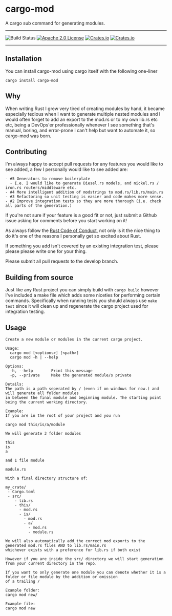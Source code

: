 # cargo-mod 
A cargo sub command for generating modules.

----
![Build Status](https://travis-ci.org/ChasingLogic/cargo-mod.svg?branch=master)
[![Apache 2.0 License](https://img.shields.io/badge/license-Apache%202.0-ff69b4.svg)](https://github.com/ChasingLogic/cargo-mod/blob/master/LICENSE)
[![Crates.io](https://img.shields.io/crates/v/cargo-mod.svg)](https://crates.io/crates/cargo-mod)
[![Crates.io](https://img.shields.io/crates/d/cargo-mod.svg)](https://crates.io/crates/cargo-mod)

----

## Installation
You can install cargo-mod using cargo itself with the following one-liner
```
cargo install cargo-mod
```

## Why
When writing Rust I grew very tired of creating modules by hand, it became especially tedious when I want to generate multiple nested modules and I would often forget to add an export to the mod.rs or to my own lib.rs etc etc, being a DevOps'er professionally whenever I see something that's manual, boring, and error-prone I can't help but want to automate it, so cargo-mod was born.

## Contributing
I'm always happy to accept pull requests for any features you would like to see added, a few I personally would like to see added are:

    - #5 Generators to remove boilerplate
      - I.e. I would like to generate Diesel.rs models, and nickel.rs / iron.rs routers/middleware etc.
    - #4 More intelligent addition of modstrings to mod.rs/lib.rs/main.rs
    - #3 Refactoring so unit testing is easier and code makes more sense.
    - #2 Improve integration tests so they are more thorough (i.e. check all parts of the generation.)

If you're not sure if your feature is a good fit or not, just submit a Github issue asking for comments before you start working on it!

As always follow the [Rust Code of Conduct](https://www.rust-lang.org/conduct.html), not only is it the nice thing to do it's one of the reasons I personally get so excited about Rust.

If something you add isn't covered by an existing integration test, please please please write one for your thing.

Please submit all pull requests to the develop branch.

## Building from source
Just like any Rust project you can simply build with ```cargo build``` however I've included a make file which adds some niceties for performing certain commands. Specifically when running tests you should always use ```make test``` since it will clean up and regenerate the cargo project used for integration testing.

## Usage
```
Create a new module or modules in the current cargo project.

Usage:
  cargo mod [<options>] [<path>]
  cargo mod -h | --help

Options:
  -h, --help        Print this message
  -p, --private     Make the generated module/s private

Details:
The path is a path seperated by / (even if on windows for now.) and will generate all folder modules
in between the final module and beginning module. The starting point being the current working directory.

Example:
If you are in the root of your project and you run

cargo mod this/is/a/module

We will generate 3 folder modules

this
is
a

and 1 file module

module.rs

With a final directory structure of:

my_crate/
 - Cargo.toml
 - src/
    - lib.rs
    - this/
      - mod.rs
      - is/
        - mod.rs
        - a/
          - mod.rs
          - module.rs

We will also automatically add the correct mod exports to the generated mod.rs files AND to lib.rs/main.rs
whichever exists with a preference for lib.rs if both exist

However if you are inside the src/ directory we will start generation from your current directory in the repo.

If you want to only generate one module you can denote whether it is a folder or file module by the addition or omission
of a trailing /

Example folder:
cargo mod new/

Example file:
cargo mod new
```

